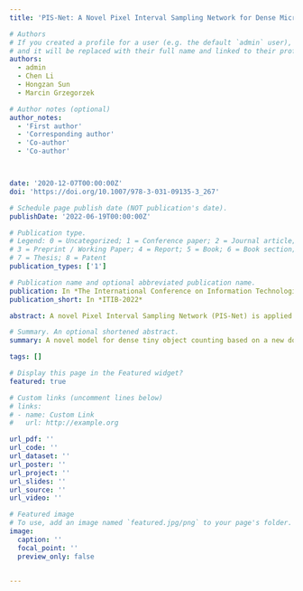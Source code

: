 ```yaml
---
title: 'PIS-Net: A Novel Pixel Interval Sampling Network for Dense Microorganism Counting in Microscopic Images'

# Authors
# If you created a profile for a user (e.g. the default `admin` user), write the username (folder name) here
# and it will be replaced with their full name and linked to their profile.
authors:
  - admin
  - Chen Li
  - Hongzan Sun
  - Marcin Grzegorzek 

# Author notes (optional)
author_notes:
  - 'First author'
  - 'Corresponding author'
  - 'Co-author'
  - 'Co-author'



date: '2020-12-07T00:00:00Z'
doi: 'https://doi.org/10.1007/978-3-031-09135-3_267'

# Schedule page publish date (NOT publication's date).
publishDate: '2022-06-19T00:00:00Z'

# Publication type.
# Legend: 0 = Uncategorized; 1 = Conference paper; 2 = Journal article;
# 3 = Preprint / Working Paper; 4 = Report; 5 = Book; 6 = Book section;
# 7 = Thesis; 8 = Patent
publication_types: ['1']

# Publication name and optional abbreviated publication name.
publication: In *The International Conference on Information Technologies in Biomedicine*
publication_short: In *ITIB-2022*

abstract: A novel Pixel Interval Sampling Network (PIS-Net) is applied here for dense microorganism counting. The PIS-Net is designed for microorganism image segmentation with encoder to decoder architecture, and then the connected domain detection is applied for counting. The proposed method has good response for edge segmentation between tiny objects. Several classical segmentation metrics (Dice, Jaccard, and Hausdorff distance) are applied for evaluation. Experimental result shows that the proposed PIS-Net has the best performance and potential for dense tiny object counting tasks, which achieves 96.88% counting accuracy on the dataset with 420 yeast cell images. By comparing with the state-of-the-art approaches like Attention U-Net, Swin U-Net, and Trans U-Net, the proposed PIS-Net can segment the dense tiny objects with clearer boundaries and fewer incorrect debris, which shows the great potential of PIS-Net in the task of accurate counting tasks

# Summary. An optional shortened abstract.
summary: A novel model for dense tiny object counting based on a new down-sampling approach.

tags: []

# Display this page in the Featured widget?
featured: true

# Custom links (uncomment lines below)
# links:
# - name: Custom Link
#   url: http://example.org

url_pdf: ''
url_code: ''
url_dataset: ''
url_poster: ''
url_project: ''
url_slides: ''
url_source: ''
url_video: ''

# Featured image
# To use, add an image named `featured.jpg/png` to your page's folder.
image:
  caption: ''
  focal_point: ''
  preview_only: false

  
---
```


